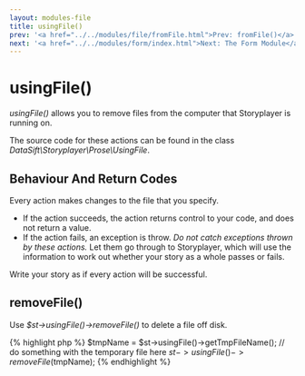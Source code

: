 ```yaml
---
layout: modules-file
title: usingFile()
prev: '<a href="../../modules/file/fromFile.html">Prev: fromFile()</a>'
next: '<a href="../../modules/form/index.html">Next: The Form Module</a>'
---
```


# usingFile()

_usingFile()_ allows you to remove files from the computer that Storyplayer is running on.

The source code for these actions can be found in the class _DataSift\Storyplayer\Prose\UsingFile_.

## Behaviour And Return Codes

Every action makes changes to the file that you specify.

* If the action succeeds, the action returns control to your code, and does not return a value.
* If the action fails, an exception is throw. _Do not catch exceptions thrown by these actions._ Let them go through to Storyplayer, which will use the information to work out whether your story as a whole passes or fails.

Write your story as if every action will be successful.

## removeFile()

Use _$st->usingFile()->removeFile()_ to delete a file off disk.

{% highlight php %}
$tmpName = $st->usingFile()->getTmpFileName();
// do something with the temporary file here
$st->usingFile()->removeFile($tmpName);
{% endhighlight %}
